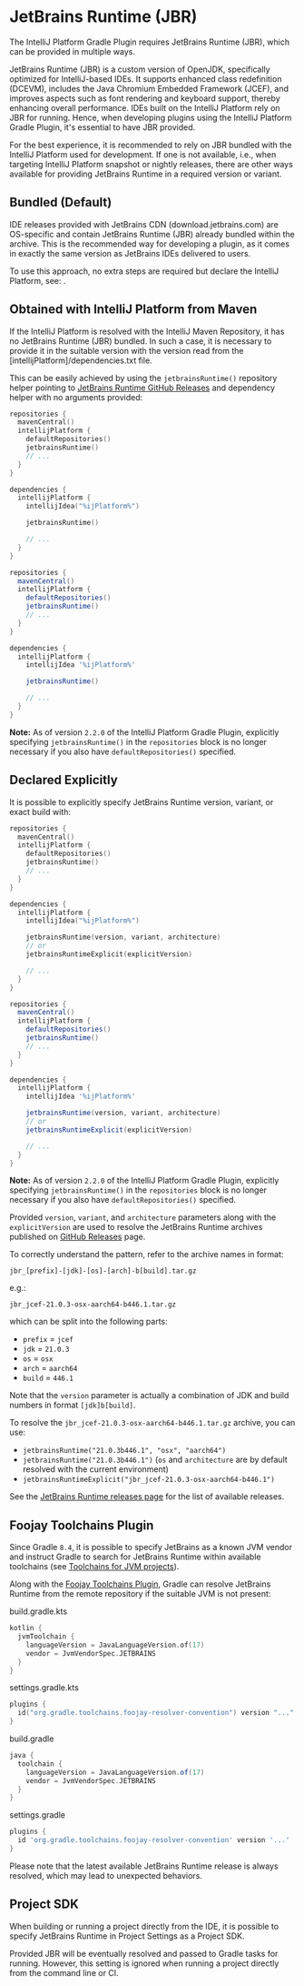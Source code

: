 <!-- Copyright 2000-2024 JetBrains s.r.o. and contributors. Use of this source code is governed by the Apache 2.0 license. -->

# JetBrains Runtime (JBR)

<link-summary>The IntelliJ Platform Gradle Plugin requires JetBrains Runtime (JBR), which can be provided in multiple ways.</link-summary>

<include from="tools_intellij_platform_gradle_plugin.md" element-id="faq"/>

JetBrains Runtime (JBR) is a custom version of OpenJDK, specifically optimized for IntelliJ-based IDEs. It supports enhanced class redefinition (DCEVM), includes the Java Chromium Embedded Framework (JCEF), and improves aspects such as font rendering and keyboard support, thereby enhancing overall performance.
IDEs built on the IntelliJ Platform rely on JBR for running.
Hence, when developing plugins using the IntelliJ Platform Gradle Plugin, it's essential to have JBR provided.

For the best experience, it is recommended to rely on JBR bundled with the IntelliJ Platform used for development.
If one is not available, i.e., when targeting IntelliJ Platform snapshot or nightly releases, there are other ways available for providing JetBrains Runtime in a required version or variant.

## Bundled (Default)

IDE releases provided with JetBrains CDN (download.jetbrains.com) are OS-specific and contain JetBrains Runtime (JBR) already bundled within the archive.
This is the recommended way for developing a plugin, as it comes in exactly the same version as JetBrains IDEs delivered to users.

To use this approach, no extra steps are required but declare the IntelliJ Platform, see: [](tools_intellij_platform_gradle_plugin_dependencies_extension.md#target-platforms).

## Obtained with IntelliJ Platform from Maven

If the IntelliJ Platform is resolved with the IntelliJ Maven Repository, it has no JetBrains Runtime (JBR) bundled.
In such a case, it is necessary to provide it in the suitable version with the version read from the <path>[intellijPlatform]/dependencies.txt</path> file.

This can be easily achieved by using the `jetbrainsRuntime()` repository helper pointing to [JetBrains Runtime GitHub Releases](https://github.com/JetBrains/JetBrainsRuntime/releases/) and dependency helper with no arguments provided:

<tabs group="languages">
<tab title="Kotlin" group-key="kotlin">

```kotlin
repositories {
  mavenCentral()
  intellijPlatform {
    defaultRepositories()
    jetbrainsRuntime()
    // ...
  }
}

dependencies {
  intellijPlatform {
    intellijIdea("%ijPlatform%")

    jetbrainsRuntime()

    // ...
  }
}
```

</tab>
<tab title="Groovy" group-key="groovy">

```groovy
repositories {
  mavenCentral()
  intellijPlatform {
    defaultRepositories()
    jetbrainsRuntime()
    // ...
  }
}

dependencies {
  intellijPlatform {
    intellijIdea '%ijPlatform%'

    jetbrainsRuntime()

    // ...
  }
}
```

</tab>
</tabs>

**Note:** As of version `2.2.0` of the IntelliJ Platform Gradle Plugin, explicitly specifying `jetbrainsRuntime()` in the `repositories` block is no longer necessary if you also have `defaultRepositories()` specified.

## Declared Explicitly

It is possible to explicitly specify JetBrains Runtime version, variant, or exact build with:

<tabs group="languages">
<tab title="Kotlin" group-key="kotlin">

```kotlin
repositories {
  mavenCentral()
  intellijPlatform {
    defaultRepositories()
    jetbrainsRuntime()
    // ...
  }
}

dependencies {
  intellijPlatform {
    intellijIdea("%ijPlatform%")

    jetbrainsRuntime(version, variant, architecture)
    // or
    jetbrainsRuntimeExplicit(explicitVersion)

    // ...
  }
}
```

</tab>
<tab title="Groovy" group-key="groovy">

```groovy
repositories {
  mavenCentral()
  intellijPlatform {
    defaultRepositories()
    jetbrainsRuntime()
    // ...
  }
}

dependencies {
  intellijPlatform {
    intellijIdea '%ijPlatform%'

    jetbrainsRuntime(version, variant, architecture)
    // or
    jetbrainsRuntimeExplicit(explicitVersion)

    // ...
  }
}
```

</tab>
</tabs>

**Note:** As of version `2.2.0` of the IntelliJ Platform Gradle Plugin, explicitly specifying `jetbrainsRuntime()` in the `repositories` block is no longer necessary if you also have `defaultRepositories()` specified.

Provided `version`, `variant`, and `architecture` parameters along with the `explicitVersion` are used to resolve the JetBrains Runtime archives published on [GitHub Releases](https://github.com/JetBrains/JetBrainsRuntime/releases/) page.

To correctly understand the pattern, refer to the archive names in format:
```
jbr_[prefix]-[jdk]-[os]-[arch]-b[build].tar.gz
```
e.g.:
```
jbr_jcef-21.0.3-osx-aarch64-b446.1.tar.gz
```
which can be split into the following parts:

- `prefix` = `jcef`
- `jdk` = `21.0.3`
- `os` = `osx`
- `arch` = `aarch64`
- `build` = `446.1`

Note that the `version` parameter is actually a combination of JDK and build numbers in format `[jdk]b[build]`.

To resolve the `jbr_jcef-21.0.3-osx-aarch64-b446.1.tar.gz` archive, you can use:
- `jetbrainsRuntime("21.0.3b446.1", "osx", "aarch64")`
- `jetbrainsRuntime("21.0.3b446.1")` (`os` and `architecture` are by default resolved with the current environment)
- `jetbrainsRuntimeExplicit("jbr_jcef-21.0.3-osx-aarch64-b446.1")`

See the [JetBrains Runtime releases page](https://github.com/JetBrains/JetBrainsRuntime/releases) for the list of available releases.

## Foojay Toolchains Plugin

Since Gradle `8.4`, it is possible to specify JetBrains as a known JVM vendor and instruct Gradle to search for JetBrains Runtime within available toolchains (see [Toolchains for JVM projects](https://docs.gradle.org/current/userguide/toolchains.html)).

Along with the [Foojay Toolchains Plugin](https://github.com/gradle/foojay-toolchains), Gradle can resolve JetBrains Runtime from the remote repository if the suitable JVM is not present:

<tabs group="languages">
<tab title="Kotlin" group-key="kotlin">

<path>build.gradle.kts</path>
```kotlin
kotlin {
  jvmToolchain {
    languageVersion = JavaLanguageVersion.of(17)
    vendor = JvmVendorSpec.JETBRAINS
  }
}
```

<path>settings.gradle.kts</path>
```kotlin
plugins {
  id("org.gradle.toolchains.foojay-resolver-convention") version "..."
}
```

</tab>
<tab title="Groovy" group-key="groovy">

<path>build.gradle</path>
```groovy
java {
  toolchain {
    languageVersion = JavaLanguageVersion.of(17)
    vendor = JvmVendorSpec.JETBRAINS
  }
}
```

<path>settings.gradle</path>
```groovy
plugins {
  id 'org.gradle.toolchains.foojay-resolver-convention' version '...'
}
```

</tab>
</tabs>


Please note that the latest available JetBrains Runtime release is always resolved, which may lead to unexpected behaviors.

## Project SDK

When building or running a project directly from the IDE, it is possible to specify JetBrains Runtime in Project Settings as a Project SDK.

Provided JBR will be eventually resolved and passed to Gradle tasks for running.
However, this setting is ignored when running a project directly from the command line or CI.
